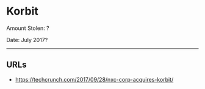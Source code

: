 # Korbit

Amount Stolen: ?

Date: July 2017?



---


## URLs

- https://techcrunch.com/2017/09/28/nxc-corp-acquires-korbit/
